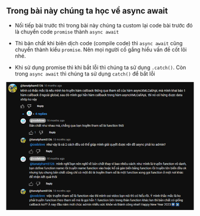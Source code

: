 ## Trong bài này chúng ta học về async await

- Nối tiếp bài trước thì trong bài này chúng ta custom lại code bài trước đó là chuyển code
  `promise` thành `async await`

- Thì bản chất khi biên dịch code (compile code) thì `async await` cũng chuyển thành kiểu
  `promise`. Nên mọi người cố gắng hiểu vấn đề cốt lõi nhé.

- Khi sử dụng promise thì khi bắt lỗi thì chúng ta sử dụng `.catch()`. Còn trong `async await` thì
  chúng ta sử dụng `catch()` để bắt lỗi 

![Ảnh thắc mắc](img.png)